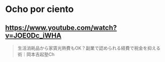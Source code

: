 # Ocho por ciento

## https://www.youtube.com/watch?v=JOE0Dc_iWHA

> 生活消耗品から家賃光熱費もOK？副業で認められる経費で税金を抑える術｜岡本吉起塾Ch 
